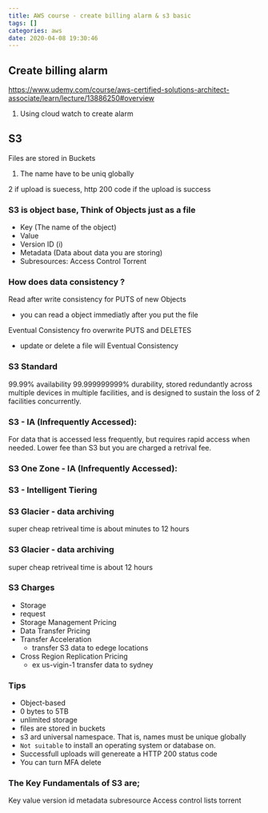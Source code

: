 ```yaml
---
title: AWS course - create billing alarm & s3 basic
tags: []
categories: aws
date: 2020-04-08 19:30:46
---
```


## Create billing alarm 

https://www.udemy.com/course/aws-certified-solutions-architect-associate/learn/lecture/13886250#overview

1. Using cloud watch to create alarm


## S3

Files are stored in Buckets

1. The name have to be uniq globally

2 if upload is suecess, http 200 code if the upload is success

### S3 is object base, Think of Objects just as a file

- Key (The name of the object)
- Value
- Version ID (i)
- Metadata (Data about data you are storing)
- Subresources:
    Access Control
    Torrent

### How does data consistency ?
Read after write consistency for PUTS of new Objects
- you can read a object immediatly after you put the file

Eventual Consistency fro overwrite PUTS and DELETES
- update or delete a file will Eventual Consistency

### S3 Standard
99.99% availability
99.999999999% durability,
stored redundantly across multiple devices in multiple facilities, and is designed to sustain the loss of 2 facilities concurrently.

### S3 - IA (Infrequently Accessed):
For data that is accessed less frequently, but requires rapid access when needed. Lower fee than S3 but you are charged a retrival fee.

### S3 One Zone - IA (Infrequently Accessed):

### S3 - Intelligent Tiering

### S3 Glacier - data archiving 
super cheap
retriveal time is about minutes to 12 hours

### S3 Glacier - data archiving 
super cheap
retriveal time is about 12 hours

### S3 Charges
- Storage
- request 
- Storage Management Pricing
- Data Transfer Pricing
- Transfer Acceleration
    - transfer S3 data to edege locations
- Cross Region Replication Pricing
    - ex us-vigin-1 transfer data to sydney

### Tips
- Object-based
- 0 bytes to 5TB
- unlimited storage
- files are stored in buckets
- s3 ard universal namespace. That is, names must be unique globally
- `Not suitable` to install an operating system or database on.
- Successfull uploads will genereate a HTTP 200 status code
- You can turn MFA delete

### The Key Fundamentals of S3 are;
Key
value
version id
metadata
subresource
    Access control lists
    torrent

